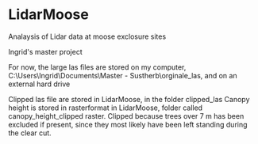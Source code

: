 # LidarMoose
Analaysis of Lidar data at moose exclosure sites

Ingrid's master project

For now, the large las files are stored on my computer, C:\Users\Ingrid\Documents\Master - Sustherb\orginale_las, and on an external hard drive

Clipped las file are stored in LidarMoose, in the folder clipped_las
Canopy height is stored in rasterformat in LidarMoose, folder called canopy_height_clipped raster. Clipped because trees over 7 m has been excluded if present, since they most likely have been left standing during the clear cut. 
